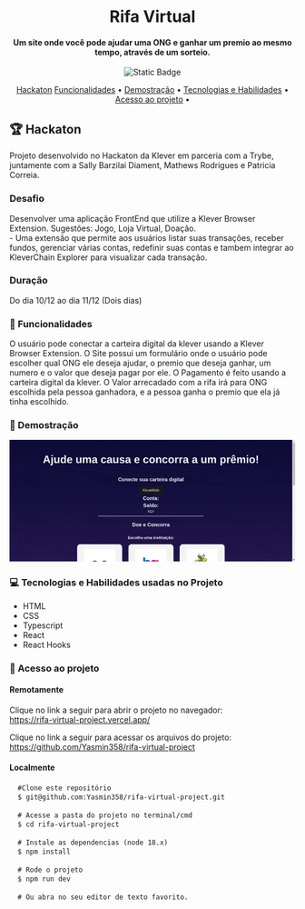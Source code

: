 <h1 align="center"> Rifa Virtual </h1>
<h4 align="center"> 
   Um site onde você pode ajudar uma ONG e ganhar um premio ao mesmo tempo, através de um sorteio.<br/>
</h4>

<p align="center">
  <img alt="Static Badge" src="https://img.shields.io/static/v1?label=STATUS&message=PROTOTIPO&color=blue&style=for-the-badge">

</p>
   
<p align="center">
  <a href="#hackaton">Hackaton</a>
  <a href="#funcionalidades">Funcionalidades</a> •
  <a href="#demostração">Demostração</a> •
  <a href="#tecnologias-habilidades">Tecnologias e Habilidades</a> •
  <a href="#acesso-ao-projeto">Acesso ao projeto</a> •
</p>

 <h2 id="hackaton"> 🏆 Hackaton </h3>
 Projeto desenvolvido no Hackaton da Klever em parceria com a Trybe, juntamente com a Sally Barzilai Diament, Mathews Rodrigues e Patricia Correia.
 <h3>Desafio</h2>
 <p>Desenvolver uma aplicação FrontEnd que utilize a Klever Browser Extension. Sugestões: Jogo, Loja Virtual, Doação. <br />
   - Uma extensão que permite aos usuários listar suas transações, receber fundos, gerenciar várias contas, redefinir suas contas e tambem integrar ao KleverChain     Explorer para visualizar cada transação.
 </p>
 <h3>Duração</h2>
 Do dia 10/12 ao dia 11/12 (Dois dias)

 <h3 id="funcionalidades"> 🔨 Funcionalidades </h3>
 O usuário pode conectar a carteira digital da klever usando a Klever Browser Extension.
 O Site possui um formulário onde o usuário pode escolher qual ONG ele deseja ajudar,
 o premio que deseja ganhar, um numero e o valor que deseja pagar por ele.
 O Pagamento é feito usando a carteira digital da klever.
 O Valor arrecadado com a rifa irá para ONG escolhida pela pessoa ganhadora, e a pessoa ganha o premio que ela já tinha escolhido.

<h3 id="demostração"> 🔭 Demostração </h3>
     <img src="./img/screen-recording (1).gif" alt="RifaVirtual Demo" />  


<h3 id="tecnologias-habilidades"> 💻 Tecnologias e Habilidades usadas no Projeto </h3>
  <ul>
     <li>HTML</li>
     <li>CSS</li>
     <li>Typescript</li>
     <li>React</li>
     <li>React Hooks </li>
  </ul>

  <h3 id="acesso-ao-projeto"> 📁 Acesso ao projeto </h3>
     <h4>Remotamente</h4>
       <p>Clique no link a seguir para abrir o projeto no navegador: <br/>
       <a href="https://rifa-virtual-project.vercel.app/">https://rifa-virtual-project.vercel.app/</a>
       </p>
       <p>Clique no link a seguir para acessar os arquivos do projeto: <br/>
       <a href="https://github.com/Yasmin358/rifa-virtual-projec"t>https://github.com/Yasmin358/rifa-virtual-project</a>
     </p>
     <h4>Localmente</h4>
      <p> 

      #Clone este repositório
      $ git@github.com:Yasmin358/rifa-virtual-project.git
      
      # Acesse a pasta do projeto no terminal/cmd
      $ cd rifa-virtual-project

      # Instale as dependencias (node 18.x)
      $ npm install

      # Rode o projeto 
      $ npm run dev

      # Ou abra no seu editor de texto favorito. 
  
      
       
